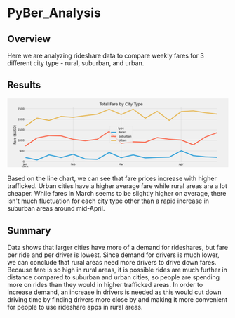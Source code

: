 # PyBer_Analysis

## Overview
Here we are analyzing rideshare data to compare weekly fares for 3 different city type - rural, suburban, and urban. 

## Results
![Total Fare by City Type](analysis/PyBer_fare_summary.png)

Based on the line chart, we can see that fare prices increase with higher trafficked. Urban cities have a higher average fare while rural areas are a lot cheaper. While fares in March seems to be slightly higher on average, there isn't much fluctuation for each city type other than a rapid increase in suburban areas around mid-April.

## Summary
Data shows that larger cities have more of a demand for rideshares, but fare per ride and per driver is lowest. Since demand for drivers is much lower, we can conclude that rural areas need more drivers to drive down fares. Because fare is so high in rural areas, it is possible rides are much further in distance compared to suburban and urban cities, so people are spending more on rides than they would in higher trafficked areas. In order to increase demand, an increase in drivers is needed as this would cut down driving time by finding drivers more close by and making it more convenient for people to use rideshare apps in rural areas.
